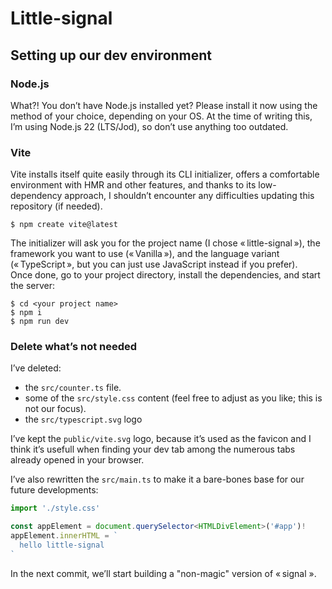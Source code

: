 # Little-signal

## Setting up our dev environment

### Node.js

What?! You don’t have Node.js installed yet? Please install it now using the method of your choice, depending on your OS.
At the time of writing this, I’m using Node.js 22 (LTS/Jod), so don’t use anything too outdated.

### Vite

Vite installs itself quite easily through its CLI initializer, offers a comfortable environment with HMR and other features, and thanks to its low-dependency approach, I shouldn’t encounter any difficulties updating this repository (if needed).

```shell
$ npm create vite@latest
```

The initializer will ask you for the project name (I chose « little-signal »), the framework you want to use (« Vanilla »), and the language variant (« TypeScript », but you can just use JavaScript instead if you prefer).  
Once done, go to your project directory, install the dependencies, and start the server:

```shell
$ cd <your project name>
$ npm i
$ npm run dev
```

### Delete what’s not needed

I’ve deleted:
- the `src/counter.ts` file.
- some of the `src/style.css` content (feel free to adjust as you like; this is not our focus).
- the `src/typescript.svg` logo

I’ve kept the `public/vite.svg` logo, because it’s used as the favicon and I think it’s usefull when finding your dev tab among the numerous tabs already opened in your browser.

I’ve also rewritten the `src/main.ts` to make it a bare-bones base for our future developments:

```ts
import './style.css'

const appElement = document.querySelector<HTMLDivElement>('#app')!
appElement.innerHTML = `
  hello little-signal
`
```

In the next commit, we’ll start building a "non-magic" version of « signal ».